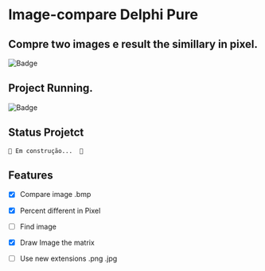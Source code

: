 # Image-compare Delphi Pure
## Compre two images e result the simillary in pixel.
![Badge](https://img.shields.io/badge/FlexnetSistemas-%237159c1?style=for-the-badge&logo=ghost)

## Project Running.

![Badge](https://)

## Status Projetct
	🚧 Em construção...  🚧
 
## Features
- [x] Compare image .bmp
- [x] Percent different in Pixel
- [ ] Find image
- [x] Draw Image the matrix
- [ ] Use new extensions .png .jpg




  
  
